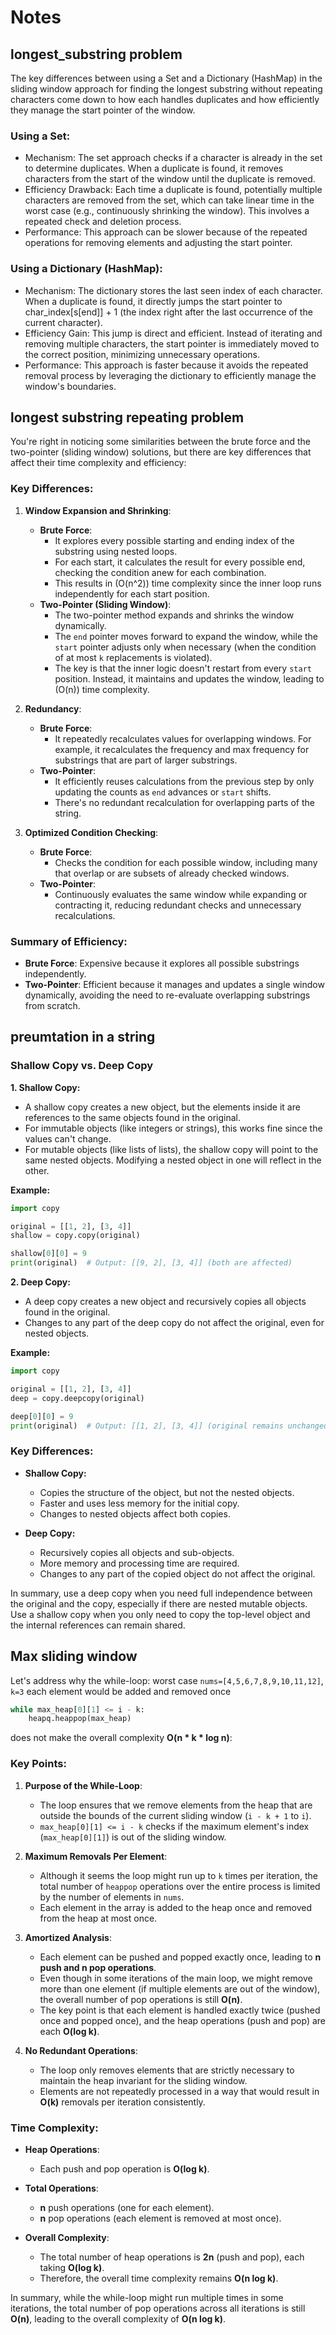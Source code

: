 # Notes
## longest_substring problem
The key differences between using a Set and a Dictionary (HashMap) in the sliding window approach for finding the longest substring without repeating characters come down to how each handles duplicates and how efficiently they manage the start pointer of the window.

### Using a Set:
- Mechanism: The set approach checks if a character is already in the set to determine duplicates. When a duplicate is found, it removes characters from the start of the window until the duplicate is removed.
- Efficiency Drawback: Each time a duplicate is found, potentially multiple characters are removed from the set, which can take linear time in the worst case (e.g., continuously shrinking the window). This involves a repeated check and deletion process.
- Performance: This approach can be slower because of the repeated operations for removing elements and adjusting the start pointer.
### Using a Dictionary (HashMap):
- Mechanism: The dictionary stores the last seen index of each character. When a duplicate is found, it directly jumps the start pointer to char_index[s[end]] + 1 (the index right after the last occurrence of the current character).
- Efficiency Gain: This jump is direct and efficient. Instead of iterating and removing multiple characters, the start pointer is immediately moved to the correct position, minimizing unnecessary operations.
- Performance: This approach is faster because it avoids the repeated removal process by leveraging the dictionary to efficiently manage the window's boundaries.

## longest substring repeating problem
You're right in noticing some similarities between the brute force and the two-pointer (sliding window) solutions, but there are key differences that affect their time complexity and efficiency:

### Key Differences:

1. **Window Expansion and Shrinking**:
   - **Brute Force**: 
     - It explores every possible starting and ending index of the substring using nested loops.
     - For each start, it calculates the result for every possible end, checking the condition anew for each combination.
     - This results in \(O(n^2)\) time complexity since the inner loop runs independently for each start position.
   - **Two-Pointer (Sliding Window)**:
     - The two-pointer method expands and shrinks the window dynamically.
     - The `end` pointer moves forward to expand the window, while the `start` pointer adjusts only when necessary (when the condition of at most `k` replacements is violated).
     - The key is that the inner logic doesn't restart from every `start` position. Instead, it maintains and updates the window, leading to \(O(n)\) time complexity.

2. **Redundancy**:
   - **Brute Force**:
     - It repeatedly recalculates values for overlapping windows. For example, it recalculates the frequency and max frequency for substrings that are part of larger substrings.
   - **Two-Pointer**:
     - It efficiently reuses calculations from the previous step by only updating the counts as `end` advances or `start` shifts.
     - There's no redundant recalculation for overlapping parts of the string.

3. **Optimized Condition Checking**:
   - **Brute Force**:
     - Checks the condition for each possible window, including many that overlap or are subsets of already checked windows.
   - **Two-Pointer**:
     - Continuously evaluates the same window while expanding or contracting it, reducing redundant checks and unnecessary recalculations.

### Summary of Efficiency:
- **Brute Force**: Expensive because it explores all possible substrings independently.
- **Two-Pointer**: Efficient because it manages and updates a single window dynamically, avoiding the need to re-evaluate overlapping substrings from scratch.


## preumtation in a string

### Shallow Copy vs. Deep Copy

**1. Shallow Copy:**
- A shallow copy creates a new object, but the elements inside it are references to the same objects found in the original.
- For immutable objects (like integers or strings), this works fine since the values can't change.
- For mutable objects (like lists of lists), the shallow copy will point to the same nested objects. Modifying a nested object in one will reflect in the other.

**Example:**
```python
import copy

original = [[1, 2], [3, 4]]
shallow = copy.copy(original)

shallow[0][0] = 9
print(original)  # Output: [[9, 2], [3, 4]] (both are affected)
```

**2. Deep Copy:**
- A deep copy creates a new object and recursively copies all objects found in the original.
- Changes to any part of the deep copy do not affect the original, even for nested objects.

**Example:**
```python
import copy

original = [[1, 2], [3, 4]]
deep = copy.deepcopy(original)

deep[0][0] = 9
print(original)  # Output: [[1, 2], [3, 4]] (original remains unchanged)
```

### Key Differences:
- **Shallow Copy:** 
  - Copies the structure of the object, but not the nested objects.
  - Faster and uses less memory for the initial copy.
  - Changes to nested objects affect both copies.
  
- **Deep Copy:** 
  - Recursively copies all objects and sub-objects.
  - More memory and processing time are required.
  - Changes to any part of the copied object do not affect the original.

In summary, use a deep copy when you need full independence between the original and the copy, especially if there are nested mutable objects. Use a shallow copy when you only need to copy the top-level object and the internal references can remain shared.


## Max sliding window

Let's address why the while-loop:
worst case `nums=[4,5,6,7,8,9,10,11,12]`, `k=3` each element would be added and removed once
```python
while max_heap[0][1] <= i - k:
    heapq.heappop(max_heap)
```

does not make the overall complexity **O(n * k * log n)**:

### Key Points:

1. **Purpose of the While-Loop**:
   - The loop ensures that we remove elements from the heap that are outside the bounds of the current sliding window (`i - k + 1` to `i`).
   - `max_heap[0][1] <= i - k` checks if the maximum element's index (`max_heap[0][1]`) is out of the sliding window.

2. **Maximum Removals Per Element**:
   - Although it seems the loop might run up to `k` times per iteration, the total number of `heappop` operations over the entire process is limited by the number of elements in `nums`.
   - Each element in the array is added to the heap once and removed from the heap at most once.

3. **Amortized Analysis**:
   - Each element can be pushed and popped exactly once, leading to **n push and n pop operations**.
   - Even though in some iterations of the main loop, we might remove more than one element (if multiple elements are out of the window), the overall number of pop operations is still **O(n)**.
   - The key point is that each element is handled exactly twice (pushed once and popped once), and the heap operations (push and pop) are each **O(log k)**.

4. **No Redundant Operations**:
   - The loop only removes elements that are strictly necessary to maintain the heap invariant for the sliding window.
   - Elements are not repeatedly processed in a way that would result in **O(k)** removals per iteration consistently.

### Time Complexity:

- **Heap Operations**:
  - Each push and pop operation is **O(log k)**.
  
- **Total Operations**:
  - **n** push operations (one for each element).
  - **n** pop operations (each element is removed at most once).

- **Overall Complexity**:
  - The total number of heap operations is **2n** (push and pop), each taking **O(log k)**.
  - Therefore, the overall time complexity remains **O(n log k)**.

In summary, while the while-loop might run multiple times in some iterations, the total number of pop operations across all iterations is still **O(n)**, leading to the overall complexity of **O(n log k)**.